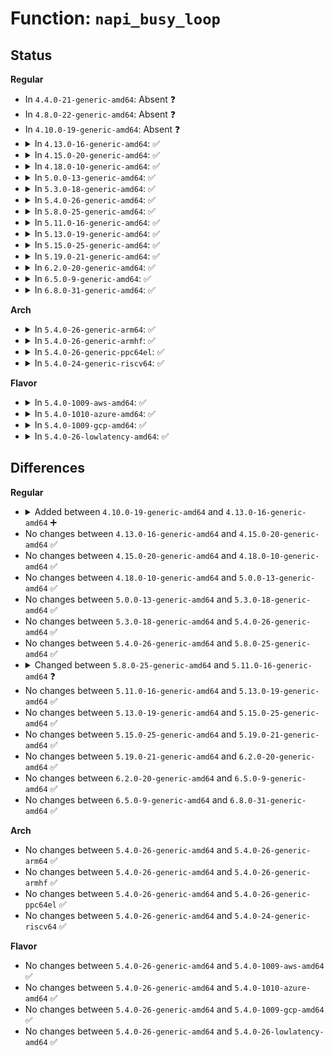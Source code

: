 # Function: <code>napi_busy_loop</code>

## Status
<b>Regular</b>
<ul>
<li>
In <code>4.4.0-21-generic-amd64</code>: Absent ❓
</li>
<li>
In <code>4.8.0-22-generic-amd64</code>: Absent ❓
</li>
<li>
In <code>4.10.0-19-generic-amd64</code>: Absent ❓
</li>
<li>
<details>
<summary>In <code>4.13.0-16-generic-amd64</code>: ✅</summary>

```c
void napi_busy_loop(unsigned int napi_id, bool (*)(void *, long unsigned int) loop_end, void * loop_end_arg)
```

```json
{
  "name": "napi_busy_loop",
  "collision_type": "Unique Global",
  "inline_type": "No",
  "funcs": [
    {
      "addr": 18446744071587026384,
      "name": "napi_busy_loop",
      "external": true,
      "loc": "net/core/dev.c:5299",
      "file": "net/core/dev.c",
      "inline": "seen, unknown",
      "caller_inline": [],
      "caller_func": [
        "fs/eventpoll.c:ep_poll",
        "net/socket.c:sock_poll",
        "net/core/datagram.c:__skb_try_recv_datagram",
        "net/ipv4/tcp.c:tcp_recvmsg",
        "net/ipv4/udp.c:__skb_recv_udp"
      ]
    }
  ],
  "symbols": [
    {
      "addr": 18446744071587026384,
      "name": "napi_busy_loop",
      "section": ".text",
      "bind": "STB_GLOBAL",
      "size": 618
    }
  ]
}
```
</details>
</li>
<li>
<details>
<summary>In <code>4.15.0-20-generic-amd64</code>: ✅</summary>

```c
void napi_busy_loop(unsigned int napi_id, bool (*)(void *, long unsigned int) loop_end, void * loop_end_arg)
```

```json
{
  "name": "napi_busy_loop",
  "collision_type": "Unique Global",
  "inline_type": "No",
  "funcs": [
    {
      "addr": 18446744071587523840,
      "name": "napi_busy_loop",
      "external": true,
      "loc": "net/core/dev.c:5440",
      "file": "net/core/dev.c",
      "inline": "seen, unknown",
      "caller_inline": [],
      "caller_func": [
        "fs/eventpoll.c:ep_poll",
        "net/socket.c:sock_poll",
        "net/core/datagram.c:__skb_try_recv_datagram",
        "net/ipv4/tcp.c:tcp_recvmsg",
        "net/ipv4/udp.c:__skb_recv_udp"
      ]
    }
  ],
  "symbols": [
    {
      "addr": 18446744071587523840,
      "name": "napi_busy_loop",
      "section": ".text",
      "bind": "STB_GLOBAL",
      "size": 618
    }
  ]
}
```
</details>
</li>
<li>
<details>
<summary>In <code>4.18.0-10-generic-amd64</code>: ✅</summary>

```c
void napi_busy_loop(unsigned int napi_id, bool (*)(void *, long unsigned int) loop_end, void * loop_end_arg)
```

```json
{
  "name": "napi_busy_loop",
  "collision_type": "Unique Global",
  "inline_type": "No",
  "funcs": [
    {
      "addr": 18446744071587824496,
      "name": "napi_busy_loop",
      "external": true,
      "loc": "net/core/dev.c:5570",
      "file": "net/core/dev.c",
      "inline": "seen, unknown",
      "caller_inline": [],
      "caller_func": [
        "fs/eventpoll.c:ep_poll",
        "net/socket.c:sock_poll",
        "net/core/datagram.c:__skb_try_recv_datagram",
        "net/ipv4/tcp.c:tcp_recvmsg",
        "net/ipv4/udp.c:__skb_recv_udp"
      ]
    }
  ],
  "symbols": [
    {
      "addr": 18446744071587824496,
      "name": "napi_busy_loop",
      "section": ".text",
      "bind": "STB_GLOBAL",
      "size": 608
    }
  ]
}
```
</details>
</li>
<li>
<details>
<summary>In <code>5.0.0-13-generic-amd64</code>: ✅</summary>

```c
void napi_busy_loop(unsigned int napi_id, bool (*)(void *, long unsigned int) loop_end, void * loop_end_arg)
```

```json
{
  "name": "napi_busy_loop",
  "collision_type": "Unique Global",
  "inline_type": "No",
  "funcs": [
    {
      "addr": 18446744071587957792,
      "name": "napi_busy_loop",
      "external": true,
      "loc": "net/core/dev.c:6123",
      "file": "net/core/dev.c",
      "inline": "seen, unknown",
      "caller_inline": [],
      "caller_func": [
        "fs/eventpoll.c:ep_poll",
        "net/socket.c:sock_poll",
        "net/core/datagram.c:__skb_try_recv_datagram",
        "net/ipv4/tcp.c:tcp_recvmsg",
        "net/ipv4/udp.c:__skb_recv_udp"
      ]
    }
  ],
  "symbols": [
    {
      "addr": 18446744071587957792,
      "name": "napi_busy_loop",
      "section": ".text",
      "bind": "STB_GLOBAL",
      "size": 610
    }
  ]
}
```
</details>
</li>
<li>
<details>
<summary>In <code>5.3.0-18-generic-amd64</code>: ✅</summary>

```c
void napi_busy_loop(unsigned int napi_id, bool (*)(void *, long unsigned int) loop_end, void * loop_end_arg)
```

```json
{
  "name": "napi_busy_loop",
  "collision_type": "Unique Global",
  "inline_type": "No",
  "funcs": [
    {
      "addr": 18446744071588272576,
      "name": "napi_busy_loop",
      "external": true,
      "loc": "net/core/dev.c:6133",
      "file": "net/core/dev.c",
      "inline": "seen, unknown",
      "caller_inline": [],
      "caller_func": [
        "fs/eventpoll.c:ep_poll",
        "net/socket.c:sock_poll",
        "net/core/datagram.c:__skb_try_recv_datagram",
        "net/ipv4/tcp.c:tcp_recvmsg",
        "net/ipv4/udp.c:__skb_recv_udp"
      ]
    }
  ],
  "symbols": [
    {
      "addr": 18446744071588272576,
      "name": "napi_busy_loop",
      "section": ".text",
      "bind": "STB_GLOBAL",
      "size": 606
    }
  ]
}
```
</details>
</li>
<li>
<details>
<summary>In <code>5.4.0-26-generic-amd64</code>: ✅</summary>

```c
void napi_busy_loop(unsigned int napi_id, bool (*)(void *, long unsigned int) loop_end, void * loop_end_arg)
```

```json
{
  "name": "napi_busy_loop",
  "collision_type": "Unique Global",
  "inline_type": "No",
  "funcs": [
    {
      "addr": 18446744071588501296,
      "name": "napi_busy_loop",
      "external": true,
      "loc": "net/core/dev.c:6068",
      "file": "net/core/dev.c",
      "inline": "seen, unknown",
      "caller_inline": [],
      "caller_func": [
        "fs/eventpoll.c:ep_poll",
        "net/socket.c:sock_poll",
        "net/core/datagram.c:__skb_try_recv_datagram",
        "net/ipv4/tcp.c:tcp_recvmsg",
        "net/ipv4/udp.c:__skb_recv_udp"
      ]
    }
  ],
  "symbols": [
    {
      "addr": 18446744071588501296,
      "name": "napi_busy_loop",
      "section": ".text",
      "bind": "STB_GLOBAL",
      "size": 628
    }
  ]
}
```
</details>
</li>
<li>
<details>
<summary>In <code>5.8.0-25-generic-amd64</code>: ✅</summary>

```c
void napi_busy_loop(unsigned int napi_id, bool (*)(void *, long unsigned int) loop_end, void * loop_end_arg)
```

```json
{
  "name": "napi_busy_loop",
  "collision_type": "Unique Global",
  "inline_type": "No",
  "funcs": [
    {
      "addr": 18446744071589372912,
      "name": "napi_busy_loop",
      "external": true,
      "loc": "net/core/dev.c:6458",
      "file": "net/core/dev.c",
      "inline": "seen, unknown",
      "caller_inline": [],
      "caller_func": [
        "fs/eventpoll.c:ep_poll",
        "net/socket.c:sock_poll",
        "net/core/datagram.c:__skb_try_recv_datagram",
        "net/ipv4/tcp.c:tcp_recvmsg",
        "net/ipv4/udp.c:__skb_recv_udp"
      ]
    }
  ],
  "symbols": [
    {
      "addr": 18446744071589372912,
      "name": "napi_busy_loop",
      "section": ".text",
      "bind": "STB_GLOBAL",
      "size": 662
    }
  ]
}
```
</details>
</li>
<li>
<details>
<summary>In <code>5.11.0-16-generic-amd64</code>: ✅</summary>

```c
void napi_busy_loop(unsigned int napi_id, bool (*)(void *, long unsigned int) loop_end, void * loop_end_arg, bool prefer_busy_poll, u16 budget)
```

```json
{
  "name": "napi_busy_loop",
  "collision_type": "Unique Global",
  "inline_type": "No",
  "funcs": [
    {
      "addr": 18446744071589381904,
      "name": "napi_busy_loop",
      "external": true,
      "loc": "net/core/dev.c:6584",
      "file": "net/core/dev.c",
      "inline": "seen, unknown",
      "caller_inline": [],
      "caller_func": [
        "fs/eventpoll.c:ep_poll",
        "net/socket.c:sock_poll",
        "net/core/datagram.c:__skb_try_recv_datagram",
        "net/ipv4/tcp.c:tcp_recvmsg",
        "net/ipv4/udp.c:__skb_recv_udp",
        "net/xdp/xsk.c:xsk_recvmsg",
        "net/xdp/xsk.c:xsk_sendmsg"
      ]
    }
  ],
  "symbols": [
    {
      "addr": 18446744071589381904,
      "name": "napi_busy_loop",
      "section": ".text",
      "bind": "STB_GLOBAL",
      "size": 730
    }
  ]
}
```
</details>
</li>
<li>
<details>
<summary>In <code>5.13.0-19-generic-amd64</code>: ✅</summary>

```c
void napi_busy_loop(unsigned int napi_id, bool (*)(void *, long unsigned int) loop_end, void * loop_end_arg, bool prefer_busy_poll, u16 budget)
```

```json
{
  "name": "napi_busy_loop",
  "collision_type": "Unique Global",
  "inline_type": "No",
  "funcs": [
    {
      "addr": 18446744071589276144,
      "name": "napi_busy_loop",
      "external": true,
      "loc": "net/core/dev.c:6705",
      "file": "net/core/dev.c",
      "inline": "seen, unknown",
      "caller_inline": [],
      "caller_func": [
        "fs/eventpoll.c:ep_poll",
        "net/socket.c:sock_poll",
        "net/core/datagram.c:__skb_try_recv_datagram",
        "net/ipv4/tcp.c:tcp_recvmsg",
        "net/ipv4/udp.c:__skb_recv_udp",
        "net/xdp/xsk.c:xsk_recvmsg",
        "net/xdp/xsk.c:xsk_sendmsg"
      ]
    }
  ],
  "symbols": [
    {
      "addr": 18446744071589276144,
      "name": "napi_busy_loop",
      "section": ".text",
      "bind": "STB_GLOBAL",
      "size": 730
    }
  ]
}
```
</details>
</li>
<li>
<details>
<summary>In <code>5.15.0-25-generic-amd64</code>: ✅</summary>

```c
void napi_busy_loop(unsigned int napi_id, bool (*)(void *, long unsigned int) loop_end, void * loop_end_arg, bool prefer_busy_poll, u16 budget)
```

```json
{
  "name": "napi_busy_loop",
  "collision_type": "Unique Global",
  "inline_type": "No",
  "funcs": [
    {
      "addr": 18446744071590004928,
      "name": "napi_busy_loop",
      "external": true,
      "loc": "net/core/dev.c:6691",
      "file": "net/core/dev.c",
      "inline": "seen, unknown",
      "caller_inline": [],
      "caller_func": [
        "fs/eventpoll.c:ep_poll",
        "net/socket.c:sock_poll",
        "net/core/datagram.c:__skb_try_recv_datagram",
        "net/ipv4/tcp.c:tcp_recvmsg",
        "net/ipv4/udp.c:__skb_recv_udp",
        "net/xdp/xsk.c:xsk_recvmsg",
        "net/xdp/xsk.c:xsk_sendmsg"
      ]
    }
  ],
  "symbols": [
    {
      "addr": 18446744071590004928,
      "name": "napi_busy_loop",
      "section": ".text",
      "bind": "STB_GLOBAL",
      "size": 730
    }
  ]
}
```
</details>
</li>
<li>
<details>
<summary>In <code>5.19.0-21-generic-amd64</code>: ✅</summary>

```c
void napi_busy_loop(unsigned int napi_id, bool (*)(void *, long unsigned int) loop_end, void * loop_end_arg, bool prefer_busy_poll, u16 budget)
```

```json
{
  "name": "napi_busy_loop",
  "collision_type": "Unique Global",
  "inline_type": "No",
  "funcs": [
    {
      "addr": 18446744071591542816,
      "name": "napi_busy_loop",
      "external": true,
      "loc": "net/core/dev.c:6177",
      "file": "net/core/dev.c",
      "inline": "seen, unknown",
      "caller_inline": [],
      "caller_func": [
        "fs/eventpoll.c:ep_poll",
        "net/socket.c:sock_poll",
        "net/core/datagram.c:__skb_try_recv_datagram",
        "net/ipv4/tcp.c:tcp_recvmsg",
        "net/ipv4/udp.c:__skb_recv_udp",
        "net/xdp/xsk.c:xsk_recvmsg",
        "net/xdp/xsk.c:xsk_sendmsg"
      ]
    }
  ],
  "symbols": [
    {
      "addr": 18446744071591542816,
      "name": "napi_busy_loop",
      "section": ".text",
      "bind": "STB_GLOBAL",
      "size": 826
    }
  ]
}
```
</details>
</li>
<li>
<details>
<summary>In <code>6.2.0-20-generic-amd64</code>: ✅</summary>

```c
void napi_busy_loop(unsigned int napi_id, bool (*)(void *, long unsigned int) loop_end, void * loop_end_arg, bool prefer_busy_poll, u16 budget)
```

```json
{
  "name": "napi_busy_loop",
  "collision_type": "Unique Global",
  "inline_type": "No",
  "funcs": [
    {
      "addr": 18446744071593316352,
      "name": "napi_busy_loop",
      "external": true,
      "loc": "net/core/dev.c:6166",
      "file": "net/core/dev.c",
      "inline": "seen, unknown",
      "caller_inline": [],
      "caller_func": [
        "fs/eventpoll.c:ep_poll",
        "net/socket.c:sock_poll",
        "net/core/datagram.c:__skb_try_recv_datagram",
        "net/ipv4/tcp.c:tcp_recvmsg",
        "net/ipv4/udp.c:__skb_recv_udp"
      ]
    }
  ],
  "symbols": [
    {
      "addr": 18446744071593316352,
      "name": "napi_busy_loop",
      "section": ".text",
      "bind": "STB_GLOBAL",
      "size": 826
    }
  ]
}
```
</details>
</li>
<li>
<details>
<summary>In <code>6.5.0-9-generic-amd64</code>: ✅</summary>

```c
void napi_busy_loop(unsigned int napi_id, bool (*)(void *, long unsigned int) loop_end, void * loop_end_arg, bool prefer_busy_poll, u16 budget)
```

```json
{
  "name": "napi_busy_loop",
  "collision_type": "Unique Global",
  "inline_type": "No",
  "funcs": [
    {
      "addr": 18446744071593778016,
      "name": "napi_busy_loop",
      "external": true,
      "loc": "net/core/dev.c:6143",
      "file": "net/core/dev.c",
      "inline": "seen, unknown",
      "caller_inline": [],
      "caller_func": [
        "fs/eventpoll.c:ep_poll",
        "net/socket.c:sock_poll",
        "net/core/datagram.c:__skb_try_recv_datagram",
        "net/ipv4/tcp.c:tcp_recvmsg",
        "net/ipv4/udp.c:__skb_recv_udp"
      ]
    }
  ],
  "symbols": [
    {
      "addr": 18446744071593778016,
      "name": "napi_busy_loop",
      "section": ".text",
      "bind": "STB_GLOBAL",
      "size": 819
    }
  ]
}
```
</details>
</li>
<li>
<details>
<summary>In <code>6.8.0-31-generic-amd64</code>: ✅</summary>

```c
void napi_busy_loop(unsigned int napi_id, bool (*)(void *, long unsigned int) loop_end, void * loop_end_arg, bool prefer_busy_poll, u16 budget)
```

```json
{
  "name": "napi_busy_loop",
  "collision_type": "Unique Global",
  "inline_type": "No",
  "funcs": [
    {
      "addr": 18446744071594558464,
      "name": "napi_busy_loop",
      "external": true,
      "loc": "net/core/dev.c:6225",
      "file": "net/core/dev.c",
      "inline": "seen, unknown",
      "caller_inline": [],
      "caller_func": [
        "fs/eventpoll.c:ep_poll",
        "net/socket.c:sock_poll",
        "net/core/datagram.c:__skb_try_recv_datagram",
        "net/ipv4/tcp.c:tcp_recvmsg",
        "net/ipv4/udp.c:__skb_recv_udp"
      ]
    }
  ],
  "symbols": [
    {
      "addr": 18446744071594558464,
      "name": "napi_busy_loop",
      "section": ".text",
      "bind": "STB_GLOBAL",
      "size": 819
    }
  ]
}
```
</details>
</li>
</ul>
<b>Arch</b>
<ul>
<li>
<details>
<summary>In <code>5.4.0-26-generic-arm64</code>: ✅</summary>

```c
void napi_busy_loop(unsigned int napi_id, bool (*)(void *, long unsigned int) loop_end, void * loop_end_arg)
```

```json
{
  "name": "napi_busy_loop",
  "collision_type": "Unique Global",
  "inline_type": "No",
  "funcs": [
    {
      "addr": 18446603336502033136,
      "name": "napi_busy_loop",
      "external": true,
      "loc": "net/core/dev.c:6068",
      "file": "net/core/dev.c",
      "inline": "seen, unknown",
      "caller_inline": [],
      "caller_func": [
        "fs/eventpoll.c:ep_poll",
        "net/socket.c:sock_poll",
        "net/core/datagram.c:__skb_try_recv_datagram",
        "net/ipv4/tcp.c:tcp_recvmsg",
        "net/ipv4/udp.c:__skb_recv_udp"
      ]
    }
  ],
  "symbols": [
    {
      "addr": 18446603336502033136,
      "name": "napi_busy_loop",
      "section": ".text",
      "bind": "STB_GLOBAL",
      "size": 712
    }
  ]
}
```
</details>
</li>
<li>
<details>
<summary>In <code>5.4.0-26-generic-armhf</code>: ✅</summary>

```c
void napi_busy_loop(unsigned int napi_id, bool (*)(void *, long unsigned int) loop_end, void * loop_end_arg)
```

```json
{
  "name": "napi_busy_loop",
  "collision_type": "Unique Global",
  "inline_type": "No",
  "funcs": [
    {
      "addr": 3234785252,
      "name": "napi_busy_loop",
      "external": true,
      "loc": "net/core/dev.c:6068",
      "file": "net/core/dev.c",
      "inline": "seen, unknown",
      "caller_inline": [],
      "caller_func": [
        "fs/eventpoll.c:do_epoll_wait",
        "net/socket.c:sock_poll",
        "net/core/datagram.c:__skb_try_recv_datagram",
        "net/ipv4/tcp.c:tcp_recvmsg",
        "net/ipv4/udp.c:__skb_recv_udp"
      ]
    }
  ],
  "symbols": [
    {
      "addr": 3234785252,
      "name": "napi_busy_loop",
      "section": ".text",
      "bind": "STB_GLOBAL",
      "size": 868
    }
  ]
}
```
</details>
</li>
<li>
<details>
<summary>In <code>5.4.0-26-generic-ppc64el</code>: ✅</summary>

```c
void napi_busy_loop(unsigned int napi_id, bool (*)(void *, long unsigned int) loop_end, void * loop_end_arg)
```

```json
{
  "name": "napi_busy_loop",
  "collision_type": "Unique Global",
  "inline_type": "No",
  "funcs": [
    {
      "addr": 13835058055295477808,
      "name": "napi_busy_loop",
      "external": true,
      "loc": "net/core/dev.c:6068",
      "file": "net/core/dev.c",
      "inline": "seen, unknown",
      "caller_inline": [],
      "caller_func": [
        "fs/eventpoll.c:ep_poll",
        "net/socket.c:sock_poll",
        "net/core/datagram.c:__skb_try_recv_datagram",
        "net/ipv4/tcp.c:tcp_recvmsg",
        "net/ipv4/udp.c:__skb_recv_udp"
      ]
    }
  ],
  "symbols": [
    {
      "addr": 13835058055295477808,
      "name": "napi_busy_loop",
      "section": ".text",
      "bind": "STB_GLOBAL",
      "size": 916
    }
  ]
}
```
</details>
</li>
<li>
<details>
<summary>In <code>5.4.0-24-generic-riscv64</code>: ✅</summary>

```c
void napi_busy_loop(unsigned int napi_id, bool (*)(void *, long unsigned int) loop_end, void * loop_end_arg)
```

```json
{
  "name": "napi_busy_loop",
  "collision_type": "Unique Global",
  "inline_type": "No",
  "funcs": [
    {
      "addr": 18446743936278322190,
      "name": "napi_busy_loop",
      "external": true,
      "loc": "net/core/dev.c:6068",
      "file": "net/core/dev.c",
      "inline": "seen, unknown",
      "caller_inline": [],
      "caller_func": [
        "fs/eventpoll.c:do_epoll_wait",
        "net/socket.c:sock_poll",
        "net/core/datagram.c:__skb_try_recv_datagram",
        "net/ipv4/tcp.c:tcp_recvmsg",
        "net/ipv4/udp.c:__skb_recv_udp"
      ]
    }
  ],
  "symbols": [
    {
      "addr": 18446743936278322190,
      "name": "napi_busy_loop",
      "section": ".text",
      "bind": "STB_GLOBAL",
      "size": 616
    }
  ]
}
```
</details>
</li>
</ul>
<b>Flavor</b>
<ul>
<li>
<details>
<summary>In <code>5.4.0-1009-aws-amd64</code>: ✅</summary>

```c
void napi_busy_loop(unsigned int napi_id, bool (*)(void *, long unsigned int) loop_end, void * loop_end_arg)
```

```json
{
  "name": "napi_busy_loop",
  "collision_type": "Unique Global",
  "inline_type": "No",
  "funcs": [
    {
      "addr": 18446744071588108032,
      "name": "napi_busy_loop",
      "external": true,
      "loc": "net/core/dev.c:6068",
      "file": "net/core/dev.c",
      "inline": "seen, unknown",
      "caller_inline": [],
      "caller_func": [
        "fs/eventpoll.c:ep_poll",
        "net/socket.c:sock_poll",
        "net/core/datagram.c:__skb_try_recv_datagram",
        "net/ipv4/tcp.c:tcp_recvmsg",
        "net/ipv4/udp.c:__skb_recv_udp"
      ]
    }
  ],
  "symbols": [
    {
      "addr": 18446744071588108032,
      "name": "napi_busy_loop",
      "section": ".text",
      "bind": "STB_GLOBAL",
      "size": 628
    }
  ]
}
```
</details>
</li>
<li>
<details>
<summary>In <code>5.4.0-1010-azure-amd64</code>: ✅</summary>

```c
void napi_busy_loop(unsigned int napi_id, bool (*)(void *, long unsigned int) loop_end, void * loop_end_arg)
```

```json
{
  "name": "napi_busy_loop",
  "collision_type": "Unique Global",
  "inline_type": "No",
  "funcs": [
    {
      "addr": 18446744071587820912,
      "name": "napi_busy_loop",
      "external": true,
      "loc": "net/core/dev.c:6068",
      "file": "net/core/dev.c",
      "inline": "seen, unknown",
      "caller_inline": [],
      "caller_func": [
        "fs/eventpoll.c:ep_poll",
        "net/socket.c:sock_poll",
        "net/core/datagram.c:__skb_try_recv_datagram",
        "net/ipv4/tcp.c:tcp_recvmsg",
        "net/ipv4/udp.c:__skb_recv_udp"
      ]
    }
  ],
  "symbols": [
    {
      "addr": 18446744071587820912,
      "name": "napi_busy_loop",
      "section": ".text",
      "bind": "STB_GLOBAL",
      "size": 628
    }
  ]
}
```
</details>
</li>
<li>
<details>
<summary>In <code>5.4.0-1009-gcp-amd64</code>: ✅</summary>

```c
void napi_busy_loop(unsigned int napi_id, bool (*)(void *, long unsigned int) loop_end, void * loop_end_arg)
```

```json
{
  "name": "napi_busy_loop",
  "collision_type": "Unique Global",
  "inline_type": "No",
  "funcs": [
    {
      "addr": 18446744071588439856,
      "name": "napi_busy_loop",
      "external": true,
      "loc": "net/core/dev.c:6068",
      "file": "net/core/dev.c",
      "inline": "seen, unknown",
      "caller_inline": [],
      "caller_func": [
        "fs/eventpoll.c:ep_poll",
        "net/socket.c:sock_poll",
        "net/core/datagram.c:__skb_try_recv_datagram",
        "net/ipv4/tcp.c:tcp_recvmsg",
        "net/ipv4/udp.c:__skb_recv_udp"
      ]
    }
  ],
  "symbols": [
    {
      "addr": 18446744071588439856,
      "name": "napi_busy_loop",
      "section": ".text",
      "bind": "STB_GLOBAL",
      "size": 628
    }
  ]
}
```
</details>
</li>
<li>
<details>
<summary>In <code>5.4.0-26-lowlatency-amd64</code>: ✅</summary>

```c
void napi_busy_loop(unsigned int napi_id, bool (*)(void *, long unsigned int) loop_end, void * loop_end_arg)
```

```json
{
  "name": "napi_busy_loop",
  "collision_type": "Unique Global",
  "inline_type": "No",
  "funcs": [
    {
      "addr": 18446744071588576560,
      "name": "napi_busy_loop",
      "external": true,
      "loc": "net/core/dev.c:6068",
      "file": "net/core/dev.c",
      "inline": "seen, unknown",
      "caller_inline": [],
      "caller_func": [
        "fs/eventpoll.c:ep_poll",
        "net/socket.c:sock_poll",
        "net/core/datagram.c:__skb_try_recv_datagram",
        "net/ipv4/tcp.c:tcp_recvmsg",
        "net/ipv4/udp.c:__skb_recv_udp"
      ]
    }
  ],
  "symbols": [
    {
      "addr": 18446744071588576560,
      "name": "napi_busy_loop",
      "section": ".text",
      "bind": "STB_GLOBAL",
      "size": 700
    }
  ]
}
```
</details>
</li>
</ul>

## Differences
<b>Regular</b>
<ul>
<li>
<details>
<summary>Added between <code>4.10.0-19-generic-amd64</code> and <code>4.13.0-16-generic-amd64</code> ➕</summary>

```c
void napi_busy_loop(unsigned int napi_id, bool (*)(void *, long unsigned int) loop_end, void * loop_end_arg)
```
</details>
</li>
<li>
No changes between <code>4.13.0-16-generic-amd64</code> and <code>4.15.0-20-generic-amd64</code> ✅
</li>
<li>
No changes between <code>4.15.0-20-generic-amd64</code> and <code>4.18.0-10-generic-amd64</code> ✅
</li>
<li>
No changes between <code>4.18.0-10-generic-amd64</code> and <code>5.0.0-13-generic-amd64</code> ✅
</li>
<li>
No changes between <code>5.0.0-13-generic-amd64</code> and <code>5.3.0-18-generic-amd64</code> ✅
</li>
<li>
No changes between <code>5.3.0-18-generic-amd64</code> and <code>5.4.0-26-generic-amd64</code> ✅
</li>
<li>
No changes between <code>5.4.0-26-generic-amd64</code> and <code>5.8.0-25-generic-amd64</code> ✅
</li>
<li>
<details>
<summary>Changed between <code>5.8.0-25-generic-amd64</code> and <code>5.11.0-16-generic-amd64</code> ❓</summary>
<ul>
<li>
<b>Param added. </b>
<code>bool prefer_busy_poll</code>
</li>
<li>
<b>Param added. </b>
<code>u16 budget</code>
</li>
</ul>
</details>
</li>
<li>
No changes between <code>5.11.0-16-generic-amd64</code> and <code>5.13.0-19-generic-amd64</code> ✅
</li>
<li>
No changes between <code>5.13.0-19-generic-amd64</code> and <code>5.15.0-25-generic-amd64</code> ✅
</li>
<li>
No changes between <code>5.15.0-25-generic-amd64</code> and <code>5.19.0-21-generic-amd64</code> ✅
</li>
<li>
No changes between <code>5.19.0-21-generic-amd64</code> and <code>6.2.0-20-generic-amd64</code> ✅
</li>
<li>
No changes between <code>6.2.0-20-generic-amd64</code> and <code>6.5.0-9-generic-amd64</code> ✅
</li>
<li>
No changes between <code>6.5.0-9-generic-amd64</code> and <code>6.8.0-31-generic-amd64</code> ✅
</li>
</ul>
<b>Arch</b>
<ul>
<li>
No changes between <code>5.4.0-26-generic-amd64</code> and <code>5.4.0-26-generic-arm64</code> ✅
</li>
<li>
No changes between <code>5.4.0-26-generic-amd64</code> and <code>5.4.0-26-generic-armhf</code> ✅
</li>
<li>
No changes between <code>5.4.0-26-generic-amd64</code> and <code>5.4.0-26-generic-ppc64el</code> ✅
</li>
<li>
No changes between <code>5.4.0-26-generic-amd64</code> and <code>5.4.0-24-generic-riscv64</code> ✅
</li>
</ul>
<b>Flavor</b>
<ul>
<li>
No changes between <code>5.4.0-26-generic-amd64</code> and <code>5.4.0-1009-aws-amd64</code> ✅
</li>
<li>
No changes between <code>5.4.0-26-generic-amd64</code> and <code>5.4.0-1010-azure-amd64</code> ✅
</li>
<li>
No changes between <code>5.4.0-26-generic-amd64</code> and <code>5.4.0-1009-gcp-amd64</code> ✅
</li>
<li>
No changes between <code>5.4.0-26-generic-amd64</code> and <code>5.4.0-26-lowlatency-amd64</code> ✅
</li>
</ul>
